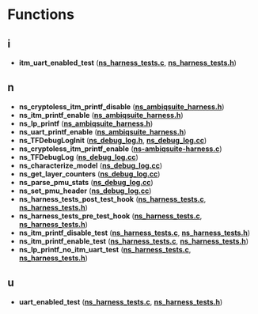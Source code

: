 
# Functions



## i

* **itm\_uart\_enabled\_test** ([**ns\_harness\_tests.c**](ns__harness__tests_8c.md), [**ns\_harness\_tests.h**](ns__harness__tests_8h.md))


## n

* **ns\_cryptoless\_itm\_printf\_disable** ([**ns\_ambiqsuite\_harness.h**](ns__ambiqsuite__harness_8h.md))
* **ns\_itm\_printf\_enable** ([**ns\_ambiqsuite\_harness.h**](ns__ambiqsuite__harness_8h.md))
* **ns\_lp\_printf** ([**ns\_ambiqsuite\_harness.h**](ns__ambiqsuite__harness_8h.md))
* **ns\_uart\_printf\_enable** ([**ns\_ambiqsuite\_harness.h**](ns__ambiqsuite__harness_8h.md))
* **ns\_TFDebugLogInit** ([**ns\_debug\_log.h**](ns__debug__log_8h.md), [**ns\_debug\_log.cc**](ns__debug__log_8cc.md))
* **ns\_cryptoless\_itm\_printf\_enable** ([**ns-ambiqsuite-harness.c**](ns-ambiqsuite-harness_8c.md))
* **ns\_TFDebugLog** ([**ns\_debug\_log.cc**](ns__debug__log_8cc.md))
* **ns\_characterize\_model** ([**ns\_debug\_log.cc**](ns__debug__log_8cc.md))
* **ns\_get\_layer\_counters** ([**ns\_debug\_log.cc**](ns__debug__log_8cc.md))
* **ns\_parse\_pmu\_stats** ([**ns\_debug\_log.cc**](ns__debug__log_8cc.md))
* **ns\_set\_pmu\_header** ([**ns\_debug\_log.cc**](ns__debug__log_8cc.md))
* **ns\_harness\_tests\_post\_test\_hook** ([**ns\_harness\_tests.c**](ns__harness__tests_8c.md), [**ns\_harness\_tests.h**](ns__harness__tests_8h.md))
* **ns\_harness\_tests\_pre\_test\_hook** ([**ns\_harness\_tests.c**](ns__harness__tests_8c.md), [**ns\_harness\_tests.h**](ns__harness__tests_8h.md))
* **ns\_itm\_printf\_disable\_test** ([**ns\_harness\_tests.c**](ns__harness__tests_8c.md), [**ns\_harness\_tests.h**](ns__harness__tests_8h.md))
* **ns\_itm\_printf\_enable\_test** ([**ns\_harness\_tests.c**](ns__harness__tests_8c.md), [**ns\_harness\_tests.h**](ns__harness__tests_8h.md))
* **ns\_lp\_printf\_no\_itm\_uart\_test** ([**ns\_harness\_tests.c**](ns__harness__tests_8c.md), [**ns\_harness\_tests.h**](ns__harness__tests_8h.md))


## u

* **uart\_enabled\_test** ([**ns\_harness\_tests.c**](ns__harness__tests_8c.md), [**ns\_harness\_tests.h**](ns__harness__tests_8h.md))




